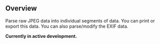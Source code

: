 ## Overview

Parse raw JPEG data into individual segments of data. You can print or export this data. You can also parse/modify the EXIF data.

**Currently in active development.**
